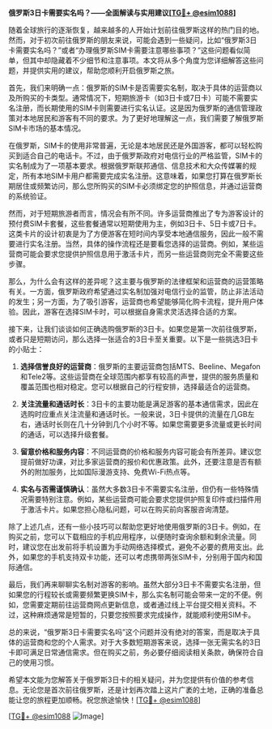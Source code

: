 **俄罗斯3日卡需要实名吗？——全面解读与实用建议[[TG💪+ @esim1088](https://t.me/s/esim1088)]**

随着全球旅行的逐渐恢复，越来越多的人开始计划前往俄罗斯这样的热门目的地。然而，对于初次前往俄罗斯的朋友来说，可能会遇到一些疑问，比如“俄罗斯3日卡需要实名吗？”或者“办理俄罗斯SIM卡需要注意哪些事项？”这些问题看似简单，但其中却隐藏着不少细节和注意事项。本文将从多个角度为您详细解答这些问题，并提供实用的建议，帮助您顺利开启俄罗斯之旅。

首先，我们来明确一点：俄罗斯的SIM卡是否需要实名制，取决于具体的运营商以及所购买的卡类型。通常情况下，短期旅游卡（如3日卡或7日卡）可能不需要实名注册，而长期使用的SIM卡则需要进行实名认证。这是因为俄罗斯的通信管理政策对本地居民和游客有不同的要求。为了更好地理解这一点，我们需要了解俄罗斯SIM卡市场的基本情况。

在俄罗斯，SIM卡的使用非常普遍，无论是本地居民还是外国游客，都可以轻松购买到适合自己的电话卡。不过，由于俄罗斯政府对电信行业的严格监管，SIM卡的实名制成为了一项基本要求。根据俄罗斯联邦通信、信息技术和大众传媒署的规定，所有本地SIM卡用户都需要完成实名注册。这意味着，如果您打算在俄罗斯长期居住或频繁访问，那么您所购买的SIM卡必须绑定您的护照信息，并通过运营商的系统验证。

然而，对于短期旅游者而言，情况会有所不同。许多运营商推出了专为游客设计的预付费SIM卡套餐，这些套餐通常以短期使用为主，例如3日卡、5日卡或7日卡。这类卡片的设计初衷是为了方便游客在短时间内享受本地通信服务，因此一般不需要进行实名注册。当然，具体的操作流程还是要看您选择的运营商。例如，某些运营商可能会要求您提供护照信息用于激活卡片，而另一些运营商则完全不需要这些步骤。

那么，为什么会有这样的差异呢？这主要与俄罗斯的法律框架和运营商的运营策略有关。一方面，俄罗斯政府希望通过实名制加强对电信行业的监管，防止非法活动的发生；另一方面，为了吸引游客，运营商也希望能够简化购卡流程，提升用户体验。因此，游客在选择SIM卡时，可以根据自身需求灵活选择合适的方案。

接下来，让我们谈谈如何正确选购俄罗斯的3日卡。如果您是第一次前往俄罗斯，或者只是短期访问，那么选择一张适合的3日卡至关重要。以下是一些挑选3日卡的小贴士：

1. **选择信誉良好的运营商**：俄罗斯的主要运营商包括MTS、Beeline、Megafon和Tele2等。这些运营商在全球范围内都享有较高的声誉，提供的服务质量和覆盖范围也相对稳定。您可以根据自己的行程安排，选择最适合的运营商。

2. **关注流量和通话时长**：3日卡的主要功能是满足游客的基本通信需求，因此在选购时应重点关注流量和通话时长。一般来说，3日卡提供的流量在几GB左右，通话时长则在几十分钟到几个小时不等。如果您需要更多流量或更长时间的通话，可以选择升级套餐。

3. **留意价格和服务内容**：不同运营商的价格和服务内容可能会有所差异。建议您提前做好功课，对比多家运营商的报价和优惠政策。此外，还要注意是否有额外的附加服务，比如国际漫游支持、免费Wi-Fi热点等。

4. **实名与否需谨慎确认**：虽然大多数3日卡不需要实名注册，但仍有一些特殊情况需要特别注意。例如，某些运营商可能会要求您提供护照复印件或扫描件用于激活卡片。如果您担心隐私问题，可以在购买前向客服咨询清楚。

除了上述几点，还有一些小技巧可以帮助您更好地使用俄罗斯的3日卡。例如，在购买之前，您可以下载相应的手机应用程序，以便随时查询余额和剩余流量。同时，建议您在出发前将手机设置为手动网络选择模式，避免不必要的费用支出。此外，如果您的手机支持双卡功能，还可以考虑携带两张SIM卡，分别用于国内和国际通信。

最后，我们再来聊聊实名制对游客的影响。虽然大部分3日卡不需要实名注册，但如果您的行程较长或需要频繁更换SIM卡，那么实名制可能会带来一定的不便。例如，您需要定期前往运营商网点更新信息，或者通过线上平台提交相关资料。不过，这种麻烦通常是短暂的，只要您按照要求完成操作，就能顺利使用SIM卡。

总的来说，“俄罗斯3日卡需要实名吗”这个问题并没有绝对的答案，而是取决于具体的运营商和您的个人需求。对于大多数短期游客来说，选择一张无需实名的3日卡即可满足日常通信需求。但在购买之前，务必要仔细阅读相关条款，确保符合自己的使用习惯。

希望本文能为您解答关于俄罗斯3日卡的相关疑问，并为您提供有价值的参考信息。无论您是首次前往俄罗斯，还是计划再次踏上这片广袤的土地，正确的准备总能让您的旅程更加顺畅。祝您旅途愉快！[[TG💪+ @esim1088](https://t.me/s/esim1088)]

[[TG💪+ @esim1088](https://t.me/s/esim1088) ![Image](https://i.postimg.cc/4NQfJmqS/Snipaste-2025-05-13-00-14-12.png)]